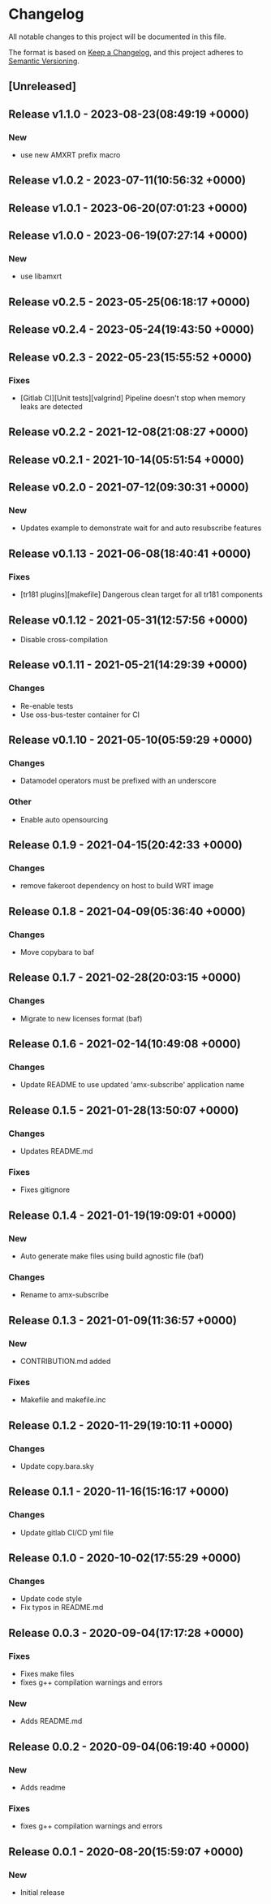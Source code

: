# Changelog

All notable changes to this project will be documented in this file.

The format is based on [Keep a Changelog](https://keepachangelog.com/en/1.0.0/),
and this project adheres to [Semantic Versioning](https://semver.org/spec/v2.0.0.html).

## [Unreleased]


## Release v1.1.0 - 2023-08-23(08:49:19 +0000)

### New

- use new AMXRT prefix macro

## Release v1.0.2 - 2023-07-11(10:56:32 +0000)

## Release v1.0.1 - 2023-06-20(07:01:23 +0000)

## Release v1.0.0 - 2023-06-19(07:27:14 +0000)

### New

- use libamxrt

## Release v0.2.5 - 2023-05-25(06:18:17 +0000)

## Release v0.2.4 - 2023-05-24(19:43:50 +0000)

## Release v0.2.3 - 2022-05-23(15:55:52 +0000)

### Fixes

- [Gitlab CI][Unit tests][valgrind] Pipeline doesn't stop when memory leaks are detected

## Release v0.2.2 - 2021-12-08(21:08:27 +0000)

## Release v0.2.1 - 2021-10-14(05:51:54 +0000)

## Release v0.2.0 - 2021-07-12(09:30:31 +0000)

### New

- Updates example to demonstrate wait for and auto resubscribe features

## Release v0.1.13 - 2021-06-08(18:40:41 +0000)

### Fixes

- [tr181 plugins][makefile] Dangerous clean target for all tr181 components

## Release v0.1.12 - 2021-05-31(12:57:56 +0000)

- Disable cross-compilation

## Release v0.1.11 - 2021-05-21(14:29:39 +0000)

### Changes

- Re-enable tests
- Use oss-bus-tester container for CI

## Release v0.1.10 - 2021-05-10(05:59:29 +0000)

### Changes

- Datamodel operators must be prefixed with an underscore

### Other

- Enable auto opensourcing

## Release 0.1.9 - 2021-04-15(20:42:33 +0000)

### Changes

-  remove fakeroot dependency on host to build WRT image 

## Release 0.1.8 - 2021-04-09(05:36:40 +0000)

### Changes

- Move copybara to baf

## Release 0.1.7 - 2021-02-28(20:03:15 +0000)

### Changes

- Migrate to new licenses format (baf)

## Release 0.1.6 - 2021-02-14(10:49:08 +0000)

### Changes

- Update README to use updated 'amx-subscribe' application name

## Release 0.1.5 - 2021-01-28(13:50:07 +0000)

### Changes

- Updates README.md

### Fixes

- Fixes gitignore

## Release 0.1.4 - 2021-01-19(19:09:01 +0000)

### New

- Auto generate make files using build agnostic file (baf)

### Changes

- Rename to amx-subscribe

## Release 0.1.3 - 2021-01-09(11:36:57 +0000)

### New

- CONTRIBUTION.md added

### Fixes

- Makefile and makefile.inc

## Release 0.1.2 - 2020-11-29(19:10:11 +0000)

### Changes

- Update copy.bara.sky

## Release 0.1.1 - 2020-11-16(15:16:17 +0000)

### Changes

- Update gitlab CI/CD yml file

## Release 0.1.0 - 2020-10-02(17:55:29 +0000)

### Changes

- Update code style
- Fix typos in README.md

## Release 0.0.3 - 2020-09-04(17:17:28 +0000)

### Fixes

- Fixes make files
- fixes g++ compilation warnings and errors

### New 

- Adds README.md

## Release 0.0.2 - 2020-09-04(06:19:40 +0000)

### New

- Adds readme

### Fixes

 - fixes g++ compilation warnings and errors

## Release 0.0.1 - 2020-08-20(15:59:07 +0000)

### New

- Initial release
